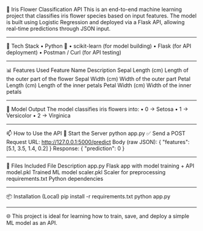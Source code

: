 🌸 Iris Flower Classification API
This is an end-to-end machine learning project that classifies iris flower species based on input features. The model is built using Logistic Regression and deployed via a Flask API, allowing real-time predictions through JSON input.
________________________________________
🔧 Tech Stack
•	Python 🐍
•	scikit-learn (for model building)
•	Flask (for API deployment)
•	Postman / Curl (for API testing)
________________________________________
📊 Features Used
Feature Name	Description
Sepal Length (cm)	Length of the outer part of the flower
Sepal Width (cm)	Width of the outer part
Petal Length (cm)	Length of the inner petals
Petal Width (cm)	Width of the inner petals
________________________________________
🎯 Model Output
The model classifies iris flowers into:
•	0 → Setosa
•	1 → Versicolor
•	2 → Virginica
________________________________________
📫 How to Use the API
🚀 Start the Server
python app.py
✅ Send a POST Request
URL:
http://127.0.0.1:5000/predict
Body (raw JSON):
{
  "features": [5.1, 3.5, 1.4, 0.2]
}
Response:
{
  "prediction": 0
}
________________________________________
📁 Files Included
File	Description
app.py	Flask app with model training + API
model.pkl	Trained ML model
scaler.pkl	Scaler for preprocessing
requirements.txt	Python dependencies
________________________________________
📦 Installation (Local)
pip install -r requirements.txt
python app.py
________________________________________
🌐 This project is ideal for learning how to train, save, and deploy a simple ML model as an API.
